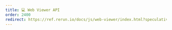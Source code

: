 ```yaml
---
title: 💻 Web Viewer API
order: 2400
redirect: https://ref.rerun.io/docs/js/web-viewer/index.html?speculative-link
---
```

